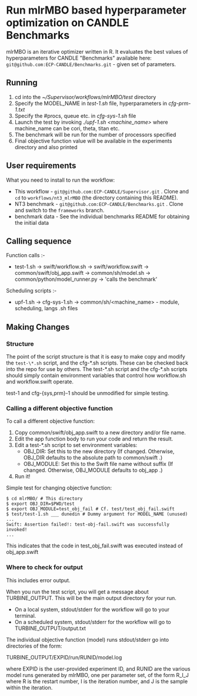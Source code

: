 # Run mlrMBO based hyperparameter optimization on CANDLE Benchmarks

mlrMBO is an iterative optimizer written in R. It evaluates the best values of hyperparameters for CANDLE "Benchmarks" available here: `git@github.com:ECP-CANDLE/Benchmarks.git` - given set of parameters.

## Running ##

1. cd into the *~/Supervisor/workflows/mlrMBO/test* directory
2. Specify the MODEL_NAME in *test-1.sh* file, hyperparameters in *cfg-prm-1.txt*
3. Specify the #procs, queue etc. in *cfg-sys-1.sh* file
4. Launch the test by invoking *./upf-1.sh <machine_name>*
    where machine_name can be cori, theta, titan etc.
5. The benchmark will be run for the number of processors specified
6. Final objective function value will be available in the experiments directory and also printed


## User requirements ##

What you need to install to run the workflow:

* This workflow - `git@github.com:ECP-CANDLE/Supervisor.git` .
  Clone and `cd` to `workflows/nt3_mlrMBO`
  (the directory containing this README).
* NT3 benchmark - `git@github.com:ECP-CANDLE/Benchmarks.git` .
  Clone and switch to the `frameworks` branch.
* benchmark data -
 See the individual benchmarks README for obtaining the initial data

## Calling sequence ##

Function calls :-
* test-1.sh -> swift/workflow.sh -> swift/workflow.swift ->
common/swift/obj_app.swift -> common/sh/model.sh ->
common/python/model_runner.py -> 'calls the benchmark'

Scheduling scripts :-
* upf-1.sh -> cfg-sys-1.sh -> common/sh/<machine_name> - module, scheduling, langs .sh files

## Making Changes ##

### Structure ###

The point of the script structure is that it is easy to make copy and modify the `test-\*.sh` script, and the cfg-\*.sh scripts.  These can be checked back into the repo for use by others.  The test-\*.sh script and the cfg-\*.sh scripts should simply contain environment variables that control how workflow.sh and workflow.swift operate.

test-1 and cfg-{sys,prm}-1 should be unmodified for simple testing.

### Calling a different objective function ###

To call a different objective function:

1. Copy common/swift/obj_app.swift to a new directory and/or file name.
2. Edit the app function body to run your code and return the result.
3. Edit a test-\*.sh script to set environment variables:
    * OBJ_DIR: Set this to the new directory (If changed. Otherwise, OBJ_DIR defaults to the absolute path to common/swift .)
    * OBJ_MODULE: Set this to the Swift file name without suffix (If changed. Otherwise, OBJ_MODULE defaults to obj_app .)
4. Run it!

Simple test for changing objective function:

```
$ cd mlrMBO/ # This directory
$ export OBJ_DIR=$PWD/test
$ export OBJ_MODULE=test_obj_fail # Cf. test/test_obj_fail.swift
$ test/test-1.sh ___ dunedin # Dummy argument for MODEL_NAME (unused)
...
Swift: Assertion failed!: test-obj-fail.swift was successfully invoked!
...
```

This indicates that the code in test_obj_fail.swift was executed instead of  obj_app.swift

### Where to check for output ###

This includes error output.

When you run the test script, you will get a message about TURBINE_OUTPUT.  This will be the main output directory for your run.

* On a local system, stdout/stderr for the workflow will go to your terminal.
* On a scheduled system, stdout/stderr for the workflow will go to TURBINE_OUTPUT/output.txt

The individual objective function (model) runs stdout/stderr go into directories of the form:

TURBINE_OUTPUT/EXPID/run/RUNID/model.log

where EXPID is the user-provided experiment ID, and RUNID are the various model runs generated by mlrMBO, one per parameter set, of the form R_I_J where R is the restart number, I is the iteration number, and J is the sample within the iteration.
